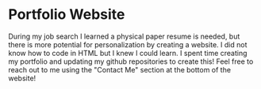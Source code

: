 # Portfolio Website

During my job search I learned a physical paper resume is needed, but there is more potential for personalization by creating a website. I did not know how to code in HTML but I knew I could learn. I spent time creating my portfolio and updating my github repositories to create this! Feel free to reach out to me using the "Contact Me" section at the bottom of the website!
